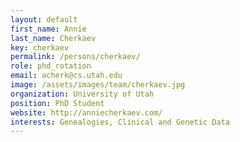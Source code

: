 ```yaml
---
layout: default
first_name: Annie
last_name: Cherkaev
key: cherkaev
permalink: /persons/cherkaev/
role: phd_rotation
email: acherk@cs.utah.edu
image: /assets/images/team/cherkaev.jpg
organization: University of Utah
position: PhD Student
website: http://anniecherkaev.com/
interests: Genealogies, Clinical and Genetic Data
---
```

